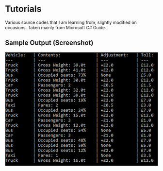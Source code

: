 # Tutorials

Various source codes that I am learning from, slightly modified on occasions. Taken mainly from Microsoft C# Guide.

## Sample Output (Screenshot)

![screenshot](/screenshot.png)

